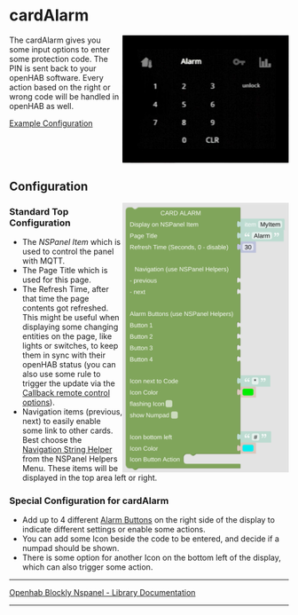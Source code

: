 # cardAlarm

[<img src="img/lovelaceUI_cardAlarm.jpg" align="right" width="300">](img/lovelaceUI_cardAlarm.jpg)

The cardAlarm gives you some input options to enter some protection code. The PIN is sent back to your openHAB software. Every action based on the right or wrong code will be handled in openHAB as well. 

[Example Configuration](openhab_scripts_nspanel1_cardAlarm.md)<br clear="right"/>

## Configuration

<img title="" src="img/blockLibrary_nspanel_cards_cardAlarm.png" alt="" align="right" width="300">

### Standard Top Configuration

- The *NSPanel Item* which is used to control the panel with MQTT.
- The Page Title which is used for this page.
- The Refresh Time, after that time the page contents got refreshed. This might be useful when displaying some changing entities on the page, like lights or switches, to keep them in sync with their openHAB status (you can also use some rule to trigger the update via the [Callback remote control options](blockLibrary_nspanel_callback_callback.md)).
- Navigation items (previous, next) to easily enable some link to other cards. Best choose the [Navigation String Helper](blockLibrary_nspanel_helpers_navString.md) from the NSPanel Helpers Menu. These items will be displayed in the top area left or right.

### Special Configuration for cardAlarm

- Add up to 4 different [Alarm Buttons](blockLibrary_nspanel_helpers_alarmButton.md) on the right side of the display to indicate different settings or enable some actions.
- You can add some Icon beside the code to be entered, and decide if a numpad should be shown.
- There is some option for another Icon on the bottom left of the display, which can also trigger some action.<br clear="right"/>

---

[Openhab Blockly Nspanel - Library Documentation](README.md)

---
